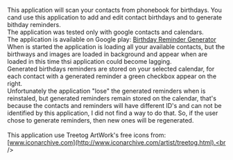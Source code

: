 This application will scan your contacts from phonebook for birthdays. You cand use this application to add and edit contact birthdays and to generate bithday reminders.<br />
The application was tested only with google contacts and calendars.<br />
The application is available on Google play: [Birthday Reminder Generator](https://play.google.com/store/apps/details?id=ro.ciubex.brgen)<br />
When is started the application is loading all your available contacts, but the birthways and images are loaded in background and appear when are loaded in this time thsi application could become lagging.<br />
Generated birthdays reminders are stored on your selected calendar, for each contact with a generated reminder a green checkbox appear on the right.<br />
Unfortunately the application "lose" the generated reminders when is reinstaled, but generated reminders remain stored on the calendar, that's because the contacts and reminders will have different ID's and can not be identified by this application, I did not find a way to do that. So, if the user chose to generate reminders, then new ones will be regenerated.<br />
<br />
This application use Treetog ArtWork's free icons from: [www.iconarchive.com](http://www.iconarchive.com/artist/treetog.html).<br />